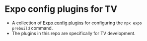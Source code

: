 # Expo config plugins for TV

- A collection of [Expo config plugins](https://docs.expo.dev/guides/config-plugins/) for configuring the `npx expo prebuild` command.
- The plugins in this repo are specifically for TV development.

